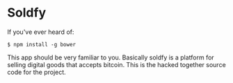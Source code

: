 # Soldfy

If you've ever heard of:

```
$ npm install -g bower
```

This app should be very familiar to you. Basically soldfy is a platform for selling digital goods that accepts bitcoin. This is the hacked together source code for the project.